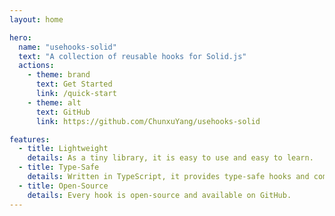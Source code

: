 ```yaml
---
layout: home

hero:
  name: "usehooks-solid"
  text: "A collection of reusable hooks for Solid.js"
  actions:
    - theme: brand
      text: Get Started
      link: /quick-start
    - theme: alt
      text: GitHub
      link: https://github.com/ChunxuYang/usehooks-solid

features:
  - title: Lightweight
    details: As a tiny library, it is easy to use and easy to learn.
  - title: Type-Safe
    details: Written in TypeScript, it provides type-safe hooks and compile-time checks.
  - title: Open-Source
    details: Every hook is open-source and available on GitHub.
---
```

